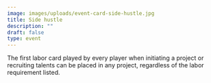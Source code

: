 ```yaml
---
image: images/uploads/event-card-side-hustle.jpg
title: Side hustle
description: ""
draft: false
type: event
---
```

The first labor card played by every player when initiating a project or recruiting talents can be placed in any project, regardless of the labor requirement listed.